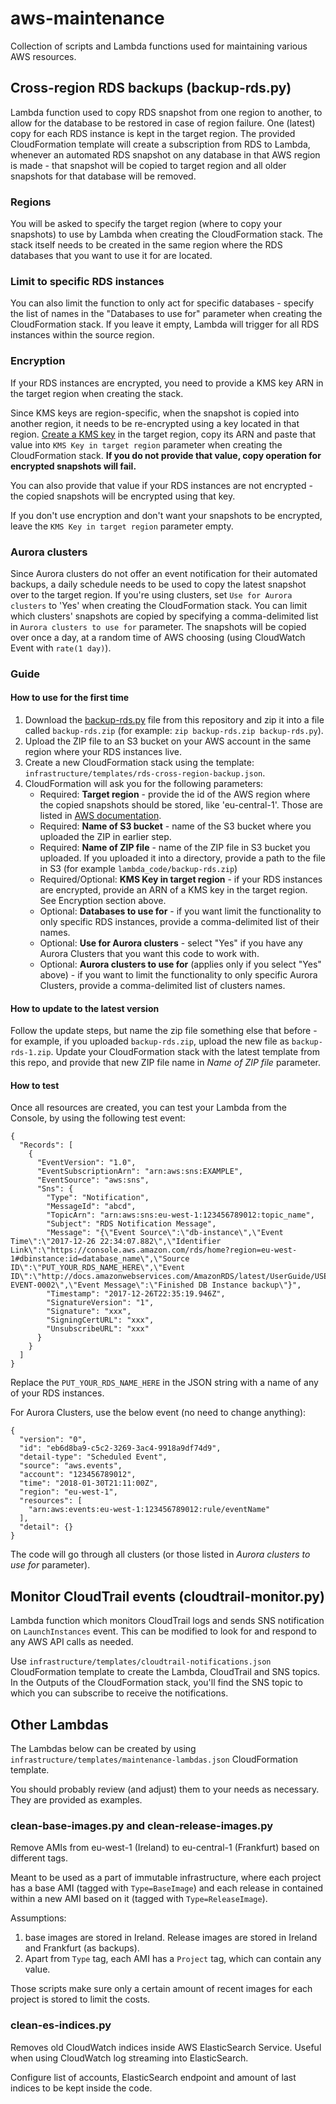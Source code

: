 # aws-maintenance
Collection of scripts and Lambda functions used for maintaining various AWS resources.

## Cross-region RDS backups (backup-rds.py)

Lambda function used to copy RDS snapshot from one region to another, to allow for the database to be restored in case 
of region failure. One (latest) copy for each RDS instance is kept in the target region. The provided CloudFormation
 template will create a subscription from RDS to Lambda, whenever an automated RDS snapshot on any database
 in that AWS region is made - that snapshot will be copied to target region and all older snapshots for that database 
 will be removed.

### Regions 
You will be asked to specify the target region (where to copy your snapshots) to use by Lambda when creating the 
CloudFormation stack. The stack itself needs to be created in the same region where the RDS databases that you want to
 use it for are located.

### Limit to specific RDS instances
You can also limit the function to only act for specific databases - specify the list of names in the "Databases to use 
for" parameter when creating the CloudFormation stack. If you leave it empty, Lambda will trigger for all RDS instances 
within the source region.

### Encryption
If your RDS instances are encrypted, you need to provide a KMS key ARN in the target region when creating the stack.

Since KMS keys are region-specific, when the snapshot is copied into another region, it needs to be re-encrypted
using a key located in that region. 
[Create a KMS key](https://docs.aws.amazon.com/kms/latest/developerguide/create-keys.html#create-keys-console) in the 
target region, copy its ARN and paste that value into `KMS Key in target region` parameter when creating the 
CloudFormation stack. **If you do not provide that value, copy operation for encrypted snapshots will fail.**

You can also provide that value if your RDS instances are not encrypted - the copied snapshots will be encrypted using 
that key. 

If you don't use encryption and don't want your snapshots to be encrypted, leave the `KMS Key in target region` 
parameter empty.

### Aurora clusters
Since Aurora clusters do not offer an event notification for their automated backups, a daily schedule needs to be used
to copy the latest snapshot over to the target region. If you're using clusters, set `Use for Aurora clusters` to 'Yes'
when creating the CloudFormation stack. You can limit which clusters' snapshots are copied by specifying a comma-delimited 
list in `Aurora clusters to use for` parameter.
The snapshots will be copied over once a day, at a random time of AWS choosing (using CloudWatch Event with `rate(1 day)`).

### Guide

#### How to use for the first time
1. Download the [backup-rds.py](https://raw.githubusercontent.com/pbudzon/aws-maintenance/master/backup-rds.py) file
 from this repository and zip it into a file called `backup-rds.zip` (for example: `zip backup-rds.zip backup-rds.py`).
1. Upload the ZIP file to an S3 bucket on your AWS account in the same region where your RDS instances live.
1. Create a new CloudFormation stack using the template: `infrastructure/templates/rds-cross-region-backup.json`.
1. CloudFormation will ask you for the following parameters:
    - Required: **Target region** - provide the id of the AWS region where the copied snapshots should be stored, like
     'eu-central-1'. Those are listed in
      [AWS documentation](https://docs.aws.amazon.com/general/latest/gr/rande.html#rds_region).
    - Required: **Name of S3 bucket** - name of the S3 bucket where you uploaded the ZIP in earlier step.
    - Required: **Name of ZIP file** - name of the ZIP file in S3 bucket you uploaded. If you uploaded it into a directory,
    provide a path to the file in S3 (for example `lambda_code/backup-rds.zip`)
    - Required/Optional: **KMS Key in target region** - if your RDS instances are encrypted, provide an ARN of a KMS key
     in the target region. See Encryption section above. 
    - Optional: **Databases to use for** - if you want limit the functionality to only specific RDS instances, provide 
    a comma-delimited list of their names.
    - Optional: **Use for Aurora clusters** - select "Yes" if you have any Aurora Clusters that you want this code to work
    with.
    - Optional: **Aurora clusters to use for** (applies only if you select "Yes" above) - if you want to limit the 
    functionality to only specific Aurora Clusters, provide a comma-delimited list of clusters names.

#### How to update to the latest version
Follow the update steps, but name the zip file something else that before - for example, if you uploaded `backup-rds.zip`,
upload the new file as `backup-rds-1.zip`. Update your CloudFormation stack with the latest template from this repo, 
and provide that new ZIP file name in *Name of ZIP file* parameter. 

#### How to test
Once all resources are created, you can test your Lambda from the Console, by using the following test event:
```
{
  "Records": [
    {
      "EventVersion": "1.0",
      "EventSubscriptionArn": "arn:aws:sns:EXAMPLE",
      "EventSource": "aws:sns",
      "Sns": {
        "Type": "Notification",
        "MessageId": "abcd",
        "TopicArn": "arn:aws:sns:eu-west-1:123456789012:topic_name",
        "Subject": "RDS Notification Message",
        "Message": "{\"Event Source\":\"db-instance\",\"Event Time\":\"2017-12-26 22:34:07.882\",\"Identifier Link\":\"https://console.aws.amazon.com/rds/home?region=eu-west-1#dbinstance:id=database_name\",\"Source ID\":\"PUT_YOUR_RDS_NAME_HERE\",\"Event ID\":\"http://docs.amazonwebservices.com/AmazonRDS/latest/UserGuide/USER_Events.html#RDS-EVENT-0002\",\"Event Message\":\"Finished DB Instance backup\"}",
        "Timestamp": "2017-12-26T22:35:19.946Z",
        "SignatureVersion": "1",
        "Signature": "xxx",
        "SigningCertURL": "xxx",
        "UnsubscribeURL": "xxx"
      }
    }
  ]
}
```
Replace the `PUT_YOUR_RDS_NAME_HERE` in the JSON string with a name of any of your RDS instances. 

For Aurora Clusters, use the below event (no need to change anything):
```
{
  "version": "0",
  "id": "eb6d8ba9-c5c2-3269-3ac4-9918a9df74d9",
  "detail-type": "Scheduled Event",
  "source": "aws.events",
  "account": "123456789012",
  "time": "2018-01-30T21:11:00Z",
  "region": "eu-west-1",
  "resources": [
    "arn:aws:events:eu-west-1:123456789012:rule/eventName"
  ],
  "detail": {}
}
```
The code will go through all clusters (or those listed in *Aurora clusters to use for* parameter).


## Monitor CloudTrail events (cloudtrail-monitor.py)

Lambda function which monitors CloudTrail logs and sends SNS notification on `LaunchInstances` event. 
This can be modified to look for and respond to any AWS API calls as needed.

Use `infrastructure/templates/cloudtrail-notifications.json` CloudFormation template to create the Lambda,
 CloudTrail and SNS topics. In the Outputs of the CloudFormation
stack, you'll find the SNS topic to which you can subscribe to receive the notifications.


## Other Lambdas

The Lambdas below can be created by using `infrastructure/templates/maintenance-lambdas.json` CloudFormation template.

You should probably review (and adjust) them to your needs as necessary. They are provided as examples.

### clean-base-images.py and clean-release-images.py

Remove AMIs from eu-west-1 (Ireland) to eu-central-1 (Frankfurt) based on different tags.

Meant to be used as a part of immutable infrastructure, where each project has a base AMI (tagged with `Type=BaseImage`) 
and each release in contained within a new AMI based on it (tagged with `Type=ReleaseImage`). 

Assumptions: 

1. base images are stored in Ireland. Release images are stored in Ireland and Frankfurt (as backups).
1. Apart from `Type` tag, each AMI has a `Project` tag, which can contain any value.

Those scripts make sure only a certain amount of recent images for each project is stored to limit the costs.

### clean-es-indices.py

Removes old CloudWatch indices inside AWS ElasticSearch Service. Useful when using CloudWatch log streaming into 
ElasticSearch.

Configure list of accounts, ElasticSearch endpoint and amount of last indices to be kept inside the code.